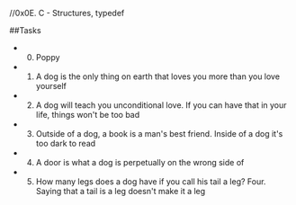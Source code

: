 //0x0E. C - Structures, typedef

##Tasks

* 0. Poppy
* 1. A dog is the only thing on earth that loves you more than
you love yourself
* 2. A dog will teach you unconditional love.
If you can have that in your life, things won't be too bad
* 3. Outside of a dog, a book is a man's best friend.
Inside of a dog it's too dark to read
* 4. A door is what a dog is perpetually on the wrong side of
* 5. How many legs does a dog have if you call his tail a leg? Four.
Saying that a tail is a leg doesn't make it a leg
